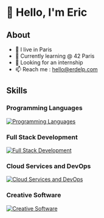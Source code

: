 # 👋 Hello, I'm Eric
## About
- 📍 I live in Paris
- 🌱 Currently learning @ 42 Paris
- 💼 Looking for an internship
- 📫 Reach me : hello@erdelp.com
## Skills 
### Programming Languages
[![Programming Languages](https://skillicons.dev/icons?i=c,cpp,js,ts,python)](https://erdelp.com)
### Full Stack Development
[![Full Stack Development](https://skillicons.dev/icons?i=html,css,tailwind,nodejs,nextjs,react,sqlite)](https://erdelp.com)
### Cloud Services and DevOps
[![Cloud Services and DevOps](https://skillicons.dev/icons?i=aws,azure,docker,git,bash,github)](https://erdelp.com)
### Creative Software
[![Creative Software](https://skillicons.dev/icons?i=blender,premiere,photoshop)](https://erdelp.com)
